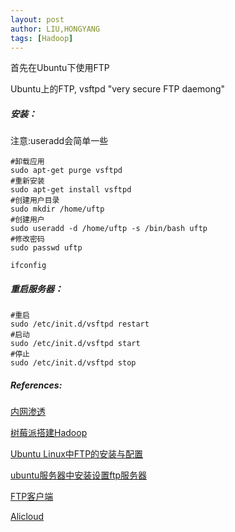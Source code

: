 ```yaml
---
layout: post
author: LIU,HONGYANG
tags: [Hadoop]
---
```




首先在Ubuntu下使用FTP

Ubuntu上的FTP, vsftpd  "very secure FTP daemong"



##### 安装：

注意:useradd会简单一些

```shell
#卸载应用
sudo apt-get purge vsftpd
#重新安装
sudo apt-get install vsftpd
#创建用户目录
sudo mkdir /home/uftp
#创建用户
sudo useradd -d /home/uftp -s /bin/bash uftp
#修改密码
sudo passwd uftp 
```



```
ifconfig
```





##### 重启服务器：

```shell
#重启
sudo /etc/init.d/vsftpd restart
#启动
sudo /etc/init.d/vsftpd start
#停止
sudo /etc/init.d/vsftpd stop
```









##### References:

[内网渗透](https://juejin.im/post/5cad5e675188251b1b2f5517)

[树莓派搭建Hadoop](https://zcfy.cc/article/a-raspberry-pi-hadoop-cluster-with-apache-spark-on-yarn-big-data-101)

[Ubuntu Linux中FTP的安装与配置](https://www.bilibili.com/video/BV1Px411f7Gs?from=search&seid=12198631512746972187)

[ubuntu服务器中安装设置ftp服务器](https://blog.csdn.net/w410589502/article/details/51556362)

[FTP客户端](https://www.evget.com/article/2016/12/12/25279.html)

[Alicloud](https://help.aliyun.com/document_detail/92048.html?spm=a2c4g.11186623.4.3.6bd0632cotTiP2#section-821-887-8np)

